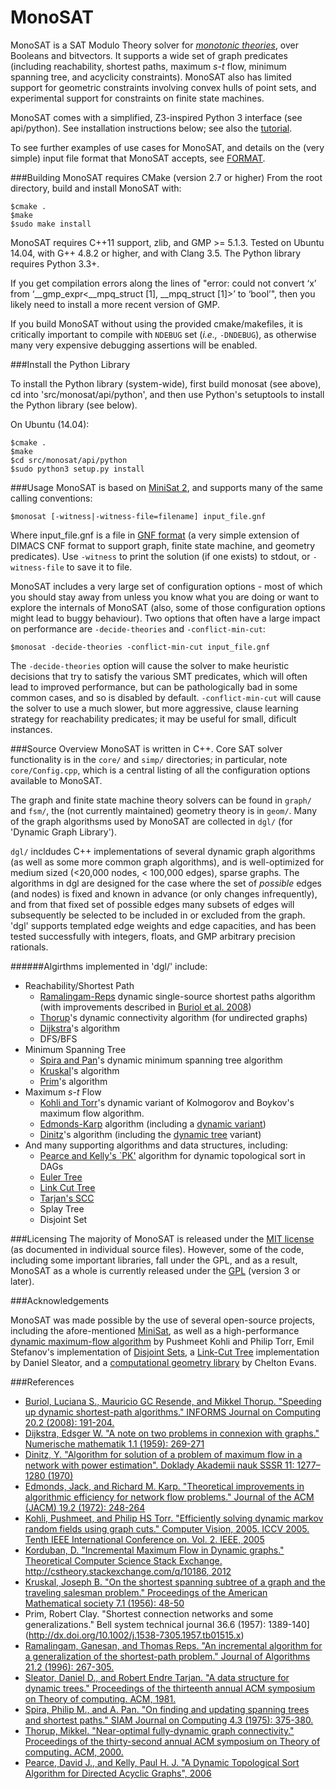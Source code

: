 # MonoSAT
MonoSAT is a SAT Modulo Theory solver for *[monotonic theories]*, over Booleans and bitvectors. It supports a wide set of graph predicates (including reachability, shortest paths, maximum *s-t* flow, minimum spanning tree, and acyclicity constraints). MonoSAT also has limited support for geometric constraints involving convex hulls of point sets, and experimental support for constraints on finite state machines. 

MonoSAT comes with a simplified, Z3-inspired Python 3 interface (see api/python). See installation instructions below; see also the [tutorial].

To see further examples of use cases for MonoSAT, and details on the (very simple) input file format that MonoSAT accepts, see  [FORMAT].

###Building
MonoSAT requires CMake (version 2.7 or higher)
From the root directory, build and install MonoSAT with:

```
$cmake .
$make
$sudo make install
```

MonoSAT requires C++11 support, zlib, and GMP >= 5.1.3. Tested on Ubuntu 14.04, with G++ 4.8.2 or higher, and with Clang 3.5. The Python library requires Python 3.3+.

If you get compilation errors along the lines of "error: could not convert ‘x’ from ‘__gmp_expr<__mpq_struct [1], __mpq_struct [1]>’ to ‘bool’", then you likely need to install a more recent version of GMP.

If you build MonoSAT without using the provided cmake/makefiles, it is critically important to compile with `NDEBUG` set (*i.e.,* `-DNDEBUG`), as otherwise many very expensive debugging assertions will be enabled. 

###Install the Python Library

To install the Python library (system-wide), first build monosat (see above), cd into 'src/monosat/api/python', and then use Python's setuptools to install the Python library (see below).

On Ubuntu (14.04):
```
$cmake .
$make
$cd src/monosat/api/python
$sudo python3 setup.py install
```

###Usage
MonoSAT is based on [MiniSat 2][Minisat], and supports many of the same calling conventions:

```
$monosat [-witness|-witness-file=filename] input_file.gnf
```

Where input_file.gnf is a file in [GNF format][FORMAT] (a very simple extension of DIMACS CNF format to support graph, finite state machine, and geometry predicates). Use `-witness` to print the solution (if one exists) to stdout, or `-witness-file` to save it to file.

MonoSAT includes a very large set of configuration options - most of which you should stay away from unless you know what you are doing or want to explore the internals of MonoSAT (also, some of those configuration options might lead to buggy behaviour). Two options that often have a large impact on performance are `-decide-theories` and `-conflict-min-cut`:

```
$monosat -decide-theories -conflict-min-cut input_file.gnf
```

The `-decide-theories` option will cause the solver to make heuristic decisions that try to satisfy the various SMT predicates, which will often lead to improved performance, but can be pathologically bad in some common cases, and so is disabled by default. `-conflict-min-cut` will cause the solver to use a much slower, but more aggressive, clause learning strategy for reachability predicates; it may be useful for small, dificult instances.

###Source Overview
MonoSAT is written in C++. Core SAT solver functionality is in the `core/` and `simp/` directories; in particular, note `core/Config.cpp`, which is a central listing of all the configuration options available to MonoSAT. 

The graph and finite state machine theory solvers can be found in `graph/` and `fsm/`, the (not currently maintained) geometry theory is in `geom/`. Many of the graph algorithsms used by MonoSAT are collected in  `dgl/` (for 'Dynamic Graph Library'). 

`dgl/` incldudes C++ implementations of several dynamic graph algorithms (as well as some more common graph algorithms), and is well-optimized for medium sized (<20,000 nodes, < 100,000 edges), sparse graphs. The algorithms in dgl are designed for the case where the set of *possible* edges (and nodes) is fixed and known in advance (or only changes infrequently), and from that fixed set of possible edges many subsets of edges will subsequently be selected to be included in or excluded from the graph. 'dgl' supports templated edge weights and edge capacities, and has been tested successfully with integers, floats, and GMP arbitrary precision rationals.

######Algirthms implemented in 'dgl/' include:
* Reachability/Shortest Path
    * [Ramalingam-Reps](#ramalingam1996incremental) dynamic single-source shortest paths algorithm (with improvements described in [Buriol et al. 2008](#buriol2008speeding))
    * [Thorup](#thorup2000near)'s dynamic connectivity algorithm (for undirected graphs)
    * [Dijkstra](#dijkstra1959note)'s algorithm
    * DFS/BFS
* Minimum Spanning Tree
    * [Spira and Pan](#spira1975finding)'s dynamic minimum spanning tree algorithm
    * [Kruskal](#kruskal)'s algorithm
    * [Prim](#prims)'s algorithm
* Maximum *s-t* Flow
    * [Kohli and Torr](#kohlitorr)'s dynamic variant of Kolmogorov and Boykov's maximum flow algorithm.
    * [Edmonds-Karp](#edmondskarp) algorithm (including a [dynamic variant](#dynamic_edmonds_karp))
    * [Dinitz](#dinitz)'s algorithm (including the [dynamic tree](#dynamic_tree) variant)
* And many supporting algorithms and data structures, including:
    * [Pearce and Kelly's `PK'](#pktopo) algorithm for dynamic topological sort in DAGs
    * [Euler Tree](http://en.wikipedia.org/wiki/Euler_tour_technique)
    * [Link Cut Tree](http://en.wikipedia.org/?title=Link/cut_tree)
    * [Tarjan's SCC](https://en.wikipedia.org/wiki/Tarjan%27s_strongly_connected_components_algorithm)
    * Splay Tree
    * Disjoint Set


###Licensing
The majority of MonoSAT is released under the [MIT license] (as documented in individual source files). However, some of the code, including some important libraries, fall under the GPL, and as a result, 
MonoSAT as a whole is currently released under the [GPL] (version 3 or later).

###Acknowledgements

MonoSAT was made possible by the use of several open-source projects, including the afore-mentioned [MiniSat], as well as a high-performance [dynamic maximum-flow algorithm] by Pushmeet Kohli and Philip Torr, Emil Stefanov's implementation of [Disjoint Sets], a [Link-Cut Tree] implementation by Daniel Sleator, and a [computational geometry library] by Chelton Evans.

[monotonic theories]: http://www.cs.ubc.ca/labs/isd/Projects/monosat/smmt.pdf
[FORMAT]: FORMAT.md
[tutorial]: TUTORIAL.md
[MiniSat]:http://minisat.se/

[MIT license]: http://opensource.org/licenses/MIT
[GPL]: http://www.gnu.org/licenses/gpl.html
[dynamic maximum-flow algorithm]:http://research.microsoft.com/en-us/um/people/pkohli/code/rrr.txt
[Link-Cut Tree]: http://codeforces.com/contest/117/submission/860934
[computational geometry library]:http://www.fluxionsdividebyzero.com/p1/math/geometry/geom.html
[Disjoint Sets]: http://web.rememberingemil.org/Projects/DisjointSets.aspx.html


###References

* <a name="buriol2008speeding">[Buriol, Luciana S., Mauricio GC Resende, and Mikkel Thorup. "Speeding up dynamic shortest-path algorithms." INFORMS Journal on Computing 20.2 (2008): 191-204.](http://dx.doi.org/10.1287/ijoc.1070.0231)</a>
* <a name="dijkstra1959note">[Dijkstra, Edsger W. "A note on two problems in connexion with graphs." Numerische mathematik 1.1 (1959): 269-271](http://dx.doi.org/10.1007%2FBF01386390)</a>
* <a name="dinitz">[Dinitz, Y. "Algorithm for solution of a problem of maximum flow in a network with power estimation". Doklady Akademii nauk SSSR 11: 1277–1280  (1970)](http://www.cs.bgu.ac.il/~dinitz/D70.pdf) </a>
* <a name="edmondskarp">[Edmonds, Jack, and Richard M. Karp. "Theoretical improvements in algorithmic efficiency for network flow problems." Journal of the ACM (JACM) 19.2 (1972): 248-264](http://dx.doi.org/10.1145%2F321694.321699)</a>
* <a name="kohli2005efficiently">[Kohli, Pushmeet, and Philip HS Torr. "Efficiently solving dynamic markov random fields using graph cuts." Computer Vision, 2005. ICCV 2005. Tenth IEEE International Conference on. Vol. 2. IEEE, 2005](http://dx.doi.org/10.1109/ICCV.2005.81)</a>
* <a name="dynamic_edmonds_karp">[Korduban, D. "Incremental Maximum Flow in Dynamic graphs." Theoretical Computer Science Stack Exchange. http://cstheory.stackexchange.com/q/10186, 2012](http://cstheory.stackexchange.com/a/10186)</a>
* <a name="kruskal">[Kruskal, Joseph B. "On the shortest spanning subtree of a graph and the traveling salesman problem." Proceedings of the American Mathematical society 7.1 (1956): 48-50](http://dx.doi.org/10.1090%2FS0002-9939-1956-0078686-7)</a>
* <a name="prim">Prim, Robert Clay. "Shortest connection networks and some generalizations." Bell system technical journal 36.6 (1957): 1389-140](http://dx.doi.org/10.1002/j.1538-7305.1957.tb01515.x)</a>
* <a name="ramalingam1996incremental"> [Ramalingam, Ganesan, and Thomas Reps. "An incremental algorithm for a generalization of the shortest-path problem." Journal of Algorithms 21.2 (1996): 267-305.](http://dx.doi.org/10.1006/jagm.1996.0046)</a>
* <a name="dynamic_tree">[Sleator, Daniel D., and Robert Endre Tarjan. "A data structure for dynamic trees." Proceedings of the thirteenth annual ACM symposium on Theory of computing. ACM, 1981.](http://dx.doi.org/10.1145/800076.802464)</a>
* <a name="spira1975finding">[Spira, Philip M., and A. Pan. "On finding and updating spanning trees and shortest paths." SIAM Journal on Computing 4.3 (1975): 375-380.](http://dx.doi.org/10.1137/0204032)</a>
* <a name="thorup2000near">[Thorup, Mikkel. "Near-optimal fully-dynamic graph connectivity." Proceedings of the thirty-second annual ACM symposium on Theory of computing. ACM, 2000.](http://dx.doi.org/10.1145/335305.335345)</a>
* <a name="pktopo">[Pearce, David J., and Kelly, Paul H. J. "A Dynamic Topological Sort Algorithm for Directed Acyclic Graphs", 2006](http://dx.doi.org/10.1145/1187436.1210590)</a>
